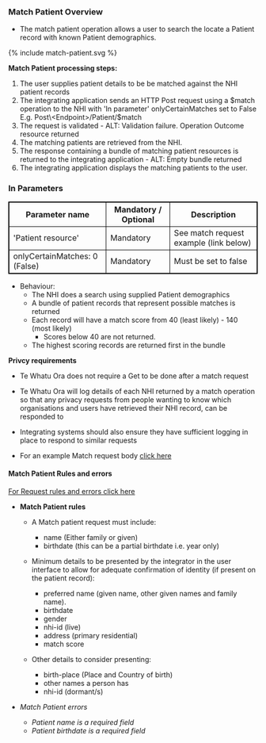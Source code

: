 

### Match Patient Overview

* The match patient operation allows a user to search the locate a Patient record with known Patient demographics.

<div>
{% include match-patient.svg %}
</div>

**Match Patient processing steps:**
 
1. The user supplies patient details to be be matched against the NHI patient records
2. The integrating application sends an HTTP Post request using a $match operation to the NHI with 'In parameter' onlyCertainMatches set to False E.g. Post\<Endpoint>/Patient/$match
3. The request is validated - ALT: Validation failure. Operation Outcome resource returned
4. The matching patients are retrieved from the NHI.
5. The response containing a bundle of matching patient resources is returned to the integrating application - ALT: Empty bundle returned
6. The integrating application displays the matching patients to the user.

<h3>In Parameters</h3>
<table>
<style>
table, th, td {
  border: 1px solid black;
  border-collapse: collapse;
}
</style>
<tr><th> Parameter name </th>
<th> Mandatory / Optional </th>
<th> Description </th></tr>

<tr><td> 'Patient resource' </td>
<td> Mandatory </td>
<td> See match request example (link below) </td></tr>

<tr><td> onlyCertainMatches: 0 (False) </td>
<td> Mandatory </td>
<td> Must be set to false </td></tr>
</table>
 

* Behaviour:
  * The NHI does a search using supplied Patient demographics
  * A bundle of patient records that represent possible matches is returned
  * Each record will have a match score from 40 (least likely) - 140 (most likely)
    * Scores below 40 are not returned.
  * The highest scoring records are returned first in the bundle

**Privcy requirements**
* Te Whatu Ora does not require a Get to be done after a match request
* Te Whatu Ora will log details of each NHI returned by a match operation so that any privacy requests from people wanting to know which organisations and users have retrieved their NHI record, can be responded to
* Integrating systems should also ensure they have sufficient logging in place to respond to similar requests

* For an example Match request body [click here](/artifacts.html#example-example-instances)

#### Match Patient Rules and errors

[For Request rules and errors click here](/general.html#request-rules-and-errors)

* **Match Patient rules**
  * A Match patient request must include:
    * name (Either family or given) 
    * birthdate (this can be a partial birthdate i.e. year only)
 
  * Minimum details to be presented by the integrator in the user interface to allow for adequate confirmation of identity (if present on the patient record):
    * preferred name (given name, other given names and family name).
    * birthdate
    * gender
    * nhi-id (live)
    * address (primary residential)
    * match score

  * Other details to consider presenting:
    *  birth-place (Place and Country of birth)
    *  other names a person has
    *  nhi-id (dormant/s)

* _Match Patient errors_
  * _Patient name is a required field_
  * _Patient birthdate is a required field_
